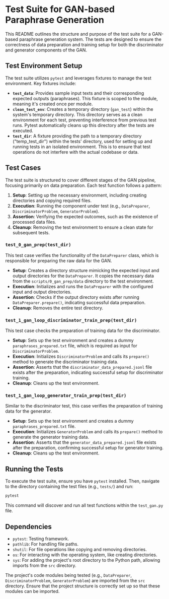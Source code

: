 # Test Suite for GAN-based Paraphrase Generation

This README outlines the structure and purpose of the test suite for a GAN-based paraphrase generation system. The tests are designed to ensure the correctness of data preparation and training setup for both the discriminator and generator components of the GAN.

## Test Environment Setup

The test suite utilizes `pytest` and leverages fixtures to manage the test environment. Key fixtures include:

-   **`test_data`**: Provides sample input texts and their corresponding expected outputs (paraphrases). This fixture is scoped to the module, meaning it's created once per module.
-   **`clean_test_env`**: Creates a temporary directory (`gan_test`) within the system's temporary directory. This directory serves as a clean environment for each test, preventing interference from previous test runs. Pytest automatically cleans up this directory after the tests are executed.
-   **`test_dir`**: A fixture providing the path to a temporary directory ("temp\_test\_dir") within the tests' directory, used for setting up and running tests in an isolated environment. This is to ensure that test operations do not interfere with the actual codebase or data.

## Test Cases

The test suite is structured to cover different stages of the GAN pipeline, focusing primarily on data preparation. Each test function follows a pattern:

1. **Setup**: Setting up the necessary environment, including creating directories and copying required files.
2. **Execution**: Running the component under test (e.g., `DataPreparer`, `DiscriminatorProblem`, `GeneratorProblem`).
3. **Assertion**: Verifying the expected outcomes, such as the existence of processed data files.
4. **Cleanup**: Removing the test environment to ensure a clean state for subsequent tests.

### `test_0_gan_prep(test_dir)`

This test case verifies the functionality of the `DataPreparer` class, which is responsible for preparing the raw data for the GAN.

-   **Setup**: Creates a directory structure mimicking the expected input and output directories for the `DataPreparer`. It copies the necessary data from the `scripts/0_gan_prep/data` directory to the test environment.
-   **Execution**: Initializes and runs the `DataPreparer` with the configured input and output directories.
-   **Assertion**: Checks if the output directory exists after running `DataPreparer.prepare()`, indicating successful data preparation.
-   **Cleanup**: Removes the entire test directory.

### `test_1_gan_loop_discriminator_train_prep(test_dir)`

This test case checks the preparation of training data for the discriminator.

-   **Setup**: Sets up the test environment and creates a dummy `paraphrases_prepared.txt` file, which is required as input for `DiscriminatorProblem`.
-   **Execution**: Initializes `DiscriminatorProblem` and calls its `prepare()` method to generate the discriminator training data.
-   **Assertion**: Asserts that the `discriminator_data_prepared.jsonl` file exists after the preparation, indicating successful setup for discriminator training.
-   **Cleanup**: Cleans up the test environment.

### `test_1_gan_loop_generator_train_prep(test_dir)`

Similar to the discriminator test, this case verifies the preparation of training data for the generator.

-   **Setup**: Sets up the test environment and creates a dummy `paraphrases_prepared.txt` file.
-   **Execution**: Initializes `GeneratorProblem` and calls its `prepare()` method to generate the generator training data.
-   **Assertion**: Asserts that the `generator_data_prepared.jsonl` file exists after the preparation, confirming successful setup for generator training.
-   **Cleanup**: Cleans up the test environment.

## Running the Tests

To execute the test suite, ensure you have `pytest` installed. Then, navigate to the directory containing the test files (e.g., `tests/`) and run:

```bash
pytest
```

This command will discover and run all test functions within the `test_gan.py` file.

## Dependencies

-   `pytest`: Testing framework.
-   `pathlib`: For handling file paths.
-   `shutil`: For file operations like copying and removing directories.
-   `os`: For interacting with the operating system, like creating directories.
-   `sys`: For adding the project's root directory to the Python path, allowing imports from the `src` directory.

The project's code modules being tested (e.g., `DataPreparer`, `DiscriminatorProblem`, `GeneratorProblem`) are imported from the `src` directory. Ensure that the project structure is correctly set up so that these modules can be imported.

